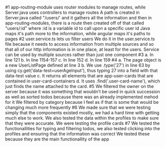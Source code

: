 #1
  app-routing-module uses router modules to manage routes, while Server.java uses controllers to manage routes
  A path is created in Server.java called "/users/' and it gathers all the information
  and then in app-routing-modules, there is a route then created off of that called "users/:id" where 
  :id is a variable id to call upon a specific user id
  Java maps it's path more to the information, while angular maps it's paths to pages
#2
  user.service.ts lets us filter users
  We do it in the user.service.ts file because it needs to access information from multiple sources
  and so that all of our http information is in one place, at least for the users.
  Service can be used by multiple sources rather than just one component
#3
  a.
    In line 121
  b.
    In line 1154-157
  c.
    In line 152
  d.
    In line 159
#4
  a.
    The page object is a new UserListPage defined at line 3
  b.
    We use .type('27') in line 63 by using cy.get('data-test=userAgeInput'), thus typing 27 into 
    a field with that data-test value
  c.
    It returns all elements that are app-user-cards that are contained in user-card-containers 
  d.
    It uses .find('.user-card-name'), which just finds the name attached to the card.
#5
  We filtered the owner on the server because it was something that wouldn't be used in quick succession as well as sorted todos because there was an already implemented mehod for it
  We filtered by category because I feel as if that is some that would be changing much more frequently
#6
  We made sure that we were testing simply that the components existed mostly, we had a hard time with getting much else to work.
  We also tested the data within the profiles to make sure that they were accurate.
  We were testing the profile cards
#7
  We tested the functionallities for typing and filtering todos, we also tested clicking into the profiles and ensuring that the information was correct
  We tested these because they are the main functionallity of the app



